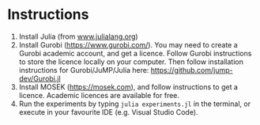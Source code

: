 # Instructions
1. Install Julia (from www.julialang.org)
3. Install Gurobi (https://www.gurobi.com/). You may need to create a Gurobi academic account, and get a licence. Follow Gurobi instructions to store the licence locally on your computer. Then follow installation instructions for Gurobi/JuMP/Julia here: https://github.com/jump-dev/Gurobi.jl
4. Install MOSEK (https://mosek.com), and follow instructions to get a licence. Academic licences are available for free.
5. Run the experiments by typing `julia experiments.jl` in the terminal, or execute in your favourite IDE (e.g. Visual Studio Code).